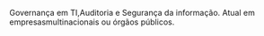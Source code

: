 Governança em TI,Auditoria e Segurança da informação.
Atual em empresasmultinacionais ou órgãos públicos.
